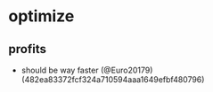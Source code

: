 # optimize

## profits

* should be way faster (@Euro20179) (482ea83372fcf324a710594aaa1649efbf480796)


